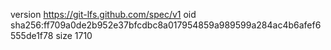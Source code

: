 version https://git-lfs.github.com/spec/v1
oid sha256:ff709a0de2b952e37bfcdbc8a017954859a989599a284ac4b6afef6555de1f78
size 1710
